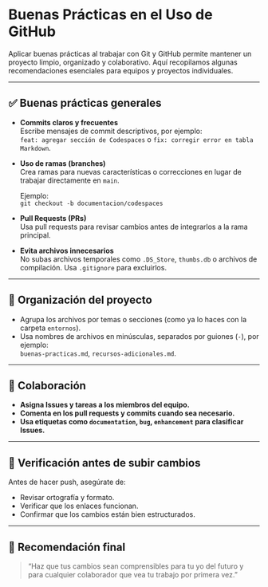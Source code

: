 # Buenas Prácticas en el Uso de GitHub

Aplicar buenas prácticas al trabajar con Git y GitHub permite mantener un proyecto limpio, organizado y colaborativo. Aquí recopilamos algunas recomendaciones esenciales para equipos y proyectos individuales.

---

## ✅ Buenas prácticas generales

- **Commits claros y frecuentes**  
  Escribe mensajes de commit descriptivos, por ejemplo:  
  `feat: agregar sección de Codespaces` o `fix: corregir error en tabla Markdown`.

- **Uso de ramas (branches)**  
  Crea ramas para nuevas características o correcciones en lugar de trabajar directamente en `main`.

  Ejemplo:  
  `git checkout -b documentacion/codespaces`

- **Pull Requests (PRs)**  
  Usa pull requests para revisar cambios antes de integrarlos a la rama principal.

- **Evita archivos innecesarios**  
  No subas archivos temporales como `.DS_Store`, `thumbs.db` o archivos de compilación. Usa `.gitignore` para excluirlos.

---

## 📁 Organización del proyecto

- Agrupa los archivos por temas o secciones (como ya lo haces con la carpeta `entornos`).
- Usa nombres de archivos en minúsculas, separados por guiones (`-`), por ejemplo:  
  `buenas-practicas.md`, `recursos-adicionales.md`.

---

## 🤝 Colaboración

- **Asigna Issues y tareas a los miembros del equipo.**
- **Comenta en los pull requests y commits cuando sea necesario.**
- **Usa etiquetas como `documentation`, `bug`, `enhancement` para clasificar Issues.**

---

## 🧪 Verificación antes de subir cambios

Antes de hacer push, asegúrate de:
- Revisar ortografía y formato.
- Verificar que los enlaces funcionan.
- Confirmar que los cambios están bien estructurados.

---

## 📌 Recomendación final

> “Haz que tus cambios sean comprensibles para tu yo del futuro y para cualquier colaborador que vea tu trabajo por primera vez.”
